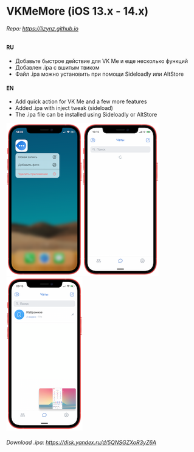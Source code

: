 # VKMeMore (iOS 13.x - 14.x)
###### Repo: https://lizynz.github.io

#### RU

- Добавьте быстрое действие для VK Me и еще несколько функций
- Добавлен .ipa с вшитым твиком
- Файл .ipa можно установить при помощи Sideloadly или AltStore

#### EN

- Add quick action for VK Me and a few more features
- Added .ipa with inject tweak (sideload)
- The .ipa file can be installed using Sideloadly or AltStore

![Preview](/vkme.png)![Preview](/vkme1.png)![Preview](/vkme02.png)
###### Download .ipa: https://disk.yandex.ru/d/5QNSGZXoR3yZ6A 
